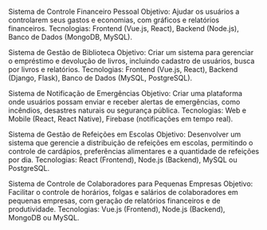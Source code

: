 Sistema de Controle Financeiro Pessoal
Objetivo: Ajudar os usuários a controlarem seus gastos e economias, com gráficos e relatórios financeiros.
Tecnologias: Frontend (Vue.js, React), Backend (Node.js), Banco de Dados (MongoDB, MySQL).


Sistema de Gestão de Biblioteca
Objetivo: Criar um sistema para gerenciar o empréstimo e devolução de livros, incluindo cadastro de usuários, busca por livros e relatórios.
Tecnologias: Frontend (Vue.js, React), Backend (Django, Flask), Banco de Dados (MySQL, PostgreSQL).


Sistema de Notificação de Emergências
Objetivo: Criar uma plataforma onde usuários possam enviar e receber alertas de emergências, como incêndios, desastres naturais ou segurança pública.
Tecnologias: Web e Mobile (React, React Native), Firebase (notificações em tempo real).


Sistema de Gestão de Refeições em Escolas
Objetivo: Desenvolver um sistema que gerencie a distribuição de refeições em escolas, permitindo o controle de cardápios, preferências alimentares e a quantidade de refeições por dia.
Tecnologias: React (Frontend), Node.js (Backend), MySQL ou PostgreSQL.


Sistema de Controle de Colaboradores para Pequenas Empresas
Objetivo: Facilitar o controle de horários, folgas e salários de colaboradores em pequenas empresas, com geração de relatórios financeiros e de produtividade.
Tecnologias: Vue.js (Frontend), Node.js (Backend), MongoDB ou MySQL.



